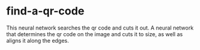 # find-a-qr-code
This neural network searches the qr code and cuts it out.
A neural network that determines the qr code on the image and cuts it to size, as well as aligns it along the edges.
